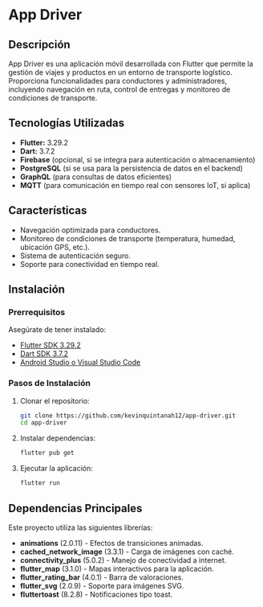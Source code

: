 # App Driver

## Descripción
App Driver es una aplicación móvil desarrollada con Flutter que permite la gestión de viajes y productos en un entorno de transporte logístico. Proporciona funcionalidades para conductores y administradores, incluyendo navegación en ruta, control de entregas y monitoreo de condiciones de transporte.

## Tecnologías Utilizadas
- **Flutter:** 3.29.2
- **Dart:** 3.7.2
- **Firebase** (opcional, si se integra para autenticación o almacenamiento)
- **PostgreSQL** (si se usa para la persistencia de datos en el backend)
- **GraphQL** (para consultas de datos eficientes)
- **MQTT** (para comunicación en tiempo real con sensores IoT, si aplica)

## Características
- Navegación optimizada para conductores.
- Monitoreo de condiciones de transporte (temperatura, humedad, ubicación GPS, etc.).
- Sistema de autenticación seguro.
- Soporte para conectividad en tiempo real.

## Instalación
### Prerrequisitos
Asegúrate de tener instalado:
- [Flutter SDK 3.29.2](https://flutter.dev/docs/get-started/install)
- [Dart SDK 3.7.2](https://dart.dev/get-dart)
- [Android Studio o Visual Studio Code](https://flutter.dev/docs/get-started/editor)

### Pasos de Instalación
1. Clonar el repositorio:
   ```sh
   git clone https://github.com/kevinquintanah12/app-driver.git
   cd app-driver
   ```
2. Instalar dependencias:
   ```sh
   flutter pub get
   ```
3. Ejecutar la aplicación:
   ```sh
   flutter run
   ```

## Dependencias Principales
Este proyecto utiliza las siguientes librerías:
- **animations** (2.0.11) - Efectos de transiciones animadas.
- **cached_network_image** (3.3.1) - Carga de imágenes con caché.
- **connectivity_plus** (5.0.2) - Manejo de conectividad a internet.
- **flutter_map** (3.1.0) - Mapas interactivos para la aplicación.
- **flutter_rating_bar** (4.0.1) - Barra de valoraciones.
- **flutter_svg** (2.0.9) - Soporte para imágenes SVG.
- **fluttertoast** (8.2.8) - Notificaciones tipo toast.

